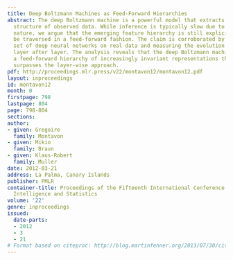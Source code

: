 ```yaml
---
title: Deep Boltzmann Machines as Feed-Forward Hierarchies
abstract: The deep Boltzmann machine is a powerful model that extracts the hierarchical
  structure of observed data. While inference is typically slow due to its undirected
  nature, we argue that the emerging feature hierarchy is still explicit enough to
  be traversed in a feed-forward fashion. The claim is corroborated by training a
  set of deep neural networks on real data and measuring the evolution of the representation
  layer after layer. The analysis reveals that the deep Boltzmann machine produces
  a feed-forward hierarchy of increasingly invariant representations that clearly
  surpasses the layer-wise approach.
pdf: http://proceedings.mlr.press/v22/montavon12/montavon12.pdf
layout: inproceedings
id: montavon12
month: 0
firstpage: 798
lastpage: 804
page: 798-804
sections: 
author:
- given: Gregoire
  family: Montavon
- given: Mikio
  family: Braun
- given: Klaus-Robert
  family: Muller
date: 2012-03-21
address: La Palma, Canary Islands
publisher: PMLR
container-title: Proceedings of the Fifteenth International Conference on Artificial
  Intelligence and Statistics
volume: '22'
genre: inproceedings
issued:
  date-parts:
  - 2012
  - 3
  - 21
# Format based on citeproc: http://blog.martinfenner.org/2013/07/30/citeproc-yaml-for-bibliographies/
---
```

